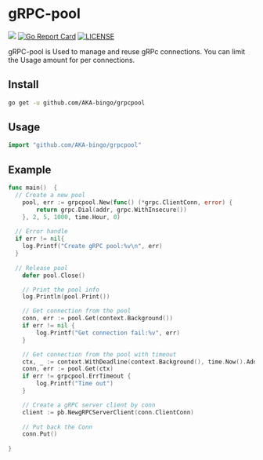 # gRPC-pool

![](https://img.shields.io/badge/language-golang-blue.svg)
[![Go Report Card](https://goreportcard.com/badge/github.com/AKA-bingo/grpc-pool)](https://goreportcard.com/report/github.com/AKA-bingo/grpc-pool)
[![LICENSE](https://img.shields.io/badge/license-Apache2.0-orange.svg)](LICENSE)

gRPC-pool is Used to manage and reuse gRPc connections. You can limit the Usage amount for per connections. 

## Install

```sh
go get -u github.com/AKA-bingo/grpcpool
```

## Usage

```go
import "github.com/AKA-bingo/grpcpool"
```

## Example

```go
func main()  {
  // Create a new pool
	pool, err := grpcpool.New(func() (*grpc.ClientConn, error) {
		return grpc.Dial(addr, grpc.WithInsecure())
	}, 2, 5, 1000, time.Hour, 0)
  
  // Error handle
  if err != nil{
    log.Printf("Create gRPC pool:%v\n", err)
  }
  
  // Release pool
	defer pool.Close()

	// Print the pool info
	log.Println(pool.Print())

	// Get connection from the pool
	conn, err := pool.Get(context.Background())
	if err != nil {
		log.Printf("Get connection fail:%v", err)
	}

	// Get connection from the pool with timeout
	ctx, _ := context.WithDeadline(context.Background(), time.Now().Add(time.Second))
	conn, err := pool.Get(ctx)
	if err != grpcpool.ErrTimeout {
		log.Printf("Time out")
	}

	// Create a gRPC server client by conn
	client := pb.NewgRPCServerClient(conn.ClientConn)
	
	// Put back the Conn
	conn.Put()
  
}
```

